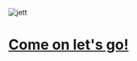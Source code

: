 ![jett](https://image.hekvn.top/jett_diaoyu.png)

# [Come on let's go!](https://hekvn.top)

<!---
HeKvn/HeKvn is a ✨ special ✨ repository because its `README.md` (this file) appears on your GitHub profile.
You can click the Preview link to take a look at your changes.
--->
